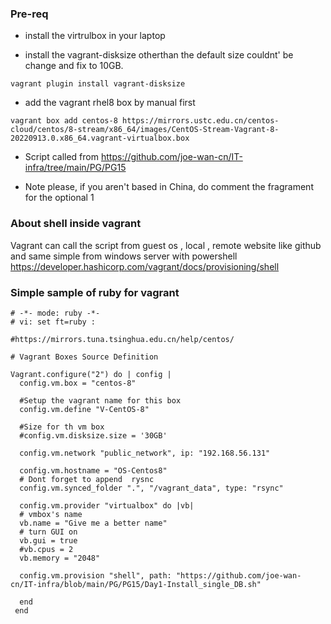 
### Pre-req

- install the virtrulbox in your laptop

- install the vagrant-disksize otherthan the default size couldnt' be change and fix to 10GB.
```
vagrant plugin install vagrant-disksize
```
- add the vagrant rhel8 box by manual first
```
vagrant box add centos-8 https://mirrors.ustc.edu.cn/centos-cloud/centos/8-stream/x86_64/images/CentOS-Stream-Vagrant-8-20220913.0.x86_64.vagrant-virtualbox.box
```

- Script called from https://github.com/joe-wan-cn/IT-infra/tree/main/PG/PG15


- Note please, if you aren't based in China, do comment the fragrament for the optional 1


### About shell inside vagrant

Vagrant can call the script from guest os , local , remote website like github and same simple from windows server with powershell
https://developer.hashicorp.com/vagrant/docs/provisioning/shell


### Simple sample of ruby for vagrant

```
# -*- mode: ruby -*-
# vi: set ft=ruby :

#https://mirrors.tuna.tsinghua.edu.cn/help/centos/ 

# Vagrant Boxes Source Definition

Vagrant.configure("2") do | config |
  config.vm.box = "centos-8"

  #Setup the vagrant name for this box
  config.vm.define "V-CentOS-8"
  
  #Size for th vm box
  #config.vm.disksize.size = '30GB' 

  config.vm.network "public_network", ip: "192.168.56.131"
  
  config.vm.hostname = "OS-Centos8"
  # Dont forget to append  rysnc
  config.vm.synced_folder ".", "/vagrant_data", type: "rsync"
  
  config.vm.provider "virtualbox" do |vb|
  # vmbox's name
  vb.name = "Give me a better name"  
  # turn GUI on
  vb.gui = true
  #vb.cpus = 2
  vb.memory = "2048"
  
  config.vm.provision "shell", path: "https://github.com/joe-wan-cn/IT-infra/blob/main/PG/PG15/Day1-Install_single_DB.sh"

  end 
 end 

```



